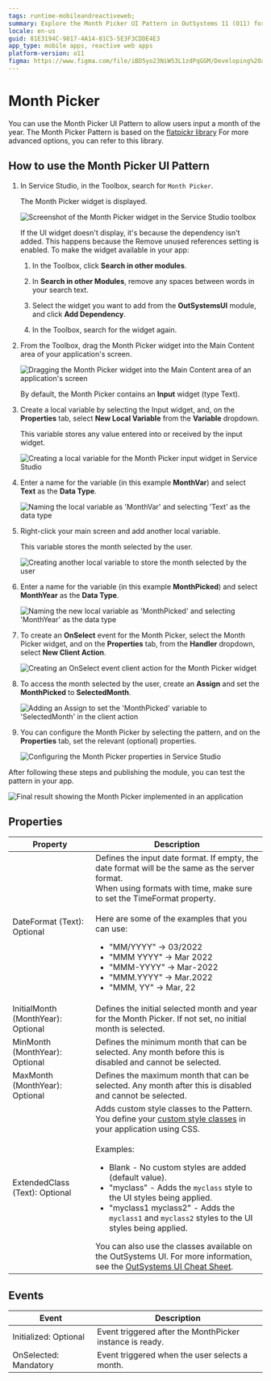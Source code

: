 ```yaml
---
tags: runtime-mobileandreactiveweb;  
summary: Explore the Month Picker UI Pattern in OutSystems 11 (O11) for user-friendly month selection based on the flatpickr library.
locale: en-us
guid: 81E3194C-9817-4A14-81C5-5E3F3CDDE4E3
app_type: mobile apps, reactive web apps
platform-version: o11
figma: https://www.figma.com/file/iBD5yo23NiW53L1zdPqGGM/Developing%20an%20Application?node-id=3248:26842
---
```


# Month Picker

You can use the Month Picker UI Pattern to allow users input a month of the year. The Month Picker Pattern is based on the [flatpickr library](https://flatpickr.js.org/) For more advanced options, you can refer to this library.

## How to use the Month Picker UI Pattern

1. In Service Studio, in the Toolbox, search for `Month Picker`.
    
    The Month Picker widget is displayed.

    ![Screenshot of the Month Picker widget in the Service Studio toolbox](images/monthpicker-widget-ss.png "Month Picker Widget in Service Studio")

    If the UI widget doesn't display, it's because the dependency isn't added. This happens because the Remove unused references setting is enabled. To make the widget available in your app:

    1. In the Toolbox, click **Search in other modules**.

    1. In **Search in other Modules**, remove any spaces between words in your search text.
    
    1. Select the widget you want to add from the **OutSystemsUI** module, and click **Add Dependency**. 

    1. In the Toolbox, search for the widget again.

1. From the Toolbox, drag the Month Picker widget into the Main Content area of your application's screen.

    ![Dragging the Month Picker widget into the Main Content area of an application's screen](images/monthpicker-dragwidget-ss.png "Dragging Month Picker Widget to Screen")

    By default, the Month Picker contains an **Input** widget (type Text).

1. Create a local variable by selecting the Input widget, and, on the **Properties** tab, select **New Local Variable** from the **Variable** dropdown.

    This variable stores any value entered into or received by the input widget.

    ![Creating a local variable for the Month Picker input widget in Service Studio](images/monthpicker-variable-ss.png "Creating a New Local Variable for Month Picker")

1. Enter a name for the variable (in this example **MonthVar**) and select **Text** as the **Data Type**.

    ![Naming the local variable as 'MonthVar' and selecting 'Text' as the data type](images/monthpicker-monthvar-ss.png "Naming the Month Variable")

1. Right-click your main screen and add another local variable.

    This variable stores the month selected by the user.

    ![Creating another local variable to store the month selected by the user](images/monthpicker-localvar-ss.png "Creating Another Local Variable")

1. Enter a name for the variable (in this example **MonthPicked**) and select **MonthYear** as the **Data Type**.

    ![Naming the new local variable as 'MonthPicked' and selecting 'MonthYear' as the data type](images/monthpicker-monthpicked-ss.png "Naming the Month Picked Variable")

1. To create an **OnSelect** event for the Month Picker, select the Month Picker widget, and on the **Properties** tab, from the **Handler** dropdown, select **New Client Action**.

    ![Creating an OnSelect event client action for the Month Picker widget](images/monthpicker-client-action-ss.png "Creating a Client Action for Month Picker")

1. To access the month selected by the user, create an **Assign** and set the **MonthPicked** to **SelectedMonth**.

    ![Adding an Assign to set the 'MonthPicked' variable to 'SelectedMonth' in the client action](images/monthpicker-assign-ss.png "Adding an Assign to Client Action")

1. You can configure the Month Picker by selecting the pattern, and on the **Properties** tab, set the relevant (optional) properties.

    ![Configuring the Month Picker properties in Service Studio](images/monthpicker-properties-ss.png "Setting Properties for Month Picker")

After following these steps and publishing the module, you can test the pattern in your app.

![Final result showing the Month Picker implemented in an application](images/monthpicker-result.png "Month Picker Result")

## Properties

| Property  | Description  | 
|---|---|
|DateFormat (Text): Optional | Defines the input date format. If empty, the date format will be the same as the server format.<br/>When using formats with time, make sure to set the TimeFormat property.<br/><br/>Here are some of the examples that you can use: <ul><li>"MM/YYYY" -> 03/2022</li><li>"MMM YYYY" -> Mar 2022</li><li>"MMM-YYYY" -> Mar-2022</li><li>"MMM.YYYY" -> Mar.2022</li><li>"MMM, YY" -> Mar, 22</li></ul>| 
|InitialMonth (MonthYear): Optional | Defines the initial selected month and year for the Month Picker. If not set, no initial month is selected.|  
|MinMonth (MonthYear): Optional| Defines the minimum month that can be selected. Any month before this is disabled and cannot be selected.| 
|MaxMonth (MonthYear): Optional | Defines the maximum month that can be selected. Any month after this is disabled and cannot be selected.| 
|ExtendedClass (Text): Optional | Adds custom style classes to the Pattern. You define your [custom style classes](../../../look-feel/css.md) in your application using CSS.<br/><br/>Examples: <ul><li>Blank - No custom styles are added (default value).</li><li>"myclass" - Adds the ``myclass`` style to the UI styles being applied.</li><li>"myclass1 myclass2" - Adds the ``myclass1`` and ``myclass2`` styles to the UI styles being applied.</li></ul>You can also use the classes available on the OutSystems UI. For more information, see the [OutSystems UI Cheat Sheet](https://outsystemsui.outsystems.com/OutSystemsUIWebsite/CheatSheet).  |

## Events

|Event| Description  | 
|---|---|
|Initialized: Optional  | Event triggered after the MonthPicker instance is ready. | 
|OnSelected: Mandatory  | Event triggered when the user selects a month.  | 
